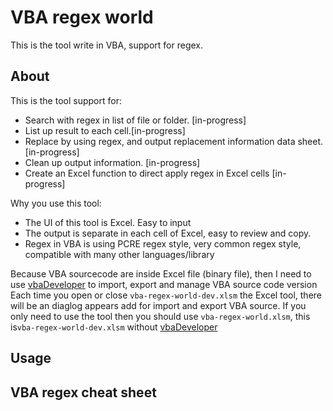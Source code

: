 # VBA regex world

This is the tool write in VBA, support for regex.

## About

This is the tool support for:
- Search with regex in list of file or folder. [in-progress]
- List up result to each cell.[in-progress]
- Replace by using regex, and output replacement information data sheet. [in-progress]
- Clean up output information. [in-progress]
- Create an Excel function to direct apply regex in Excel cells [in-progress]

Why you use this tool:
- The UI of this tool is Excel. Easy to input
- The output is separate in each cell of Excel, easy to review and copy.
- Regex in VBA is using PCRE regex style, very common regex style, compatible with many other languages/library

Because VBA sourcecode are inside Excel file (binary file), then I need to use [vbaDeveloper](https://github.com/hilkoc/vbaDeveloper) to import, export and manage VBA source code version
Each time you open or close `vba-regex-world-dev.xlsm` the Excel tool, there will be an diaglog appears add for import and export VBA source.
If you only need to use the tool then you should use `vba-regex-world.xlsm`, this is`vba-regex-world-dev.xlsm` without [vbaDeveloper](https://github.com/hilkoc/vbaDeveloper)

## Usage



## VBA regex cheat sheet